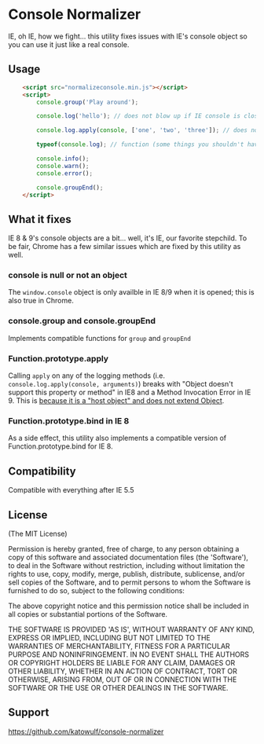 Console Normalizer
==================

IE, oh IE, how we fight... this utility fixes issues with IE&#39;s console object so you can use it just like a real console.

Usage
-----

```html
    <script src="normalizeconsole.min.js"></script>
    <script>
        console.group('Play around');

        console.log('hello'); // does not blow up if IE console is closed

        console.log.apply(console, ['one', 'two', 'three']); // does not cause an Invocation error

        typeof(console.log); // function (some things you shouldn't have to say...)

        console.info();
        console.warn();
        console.error();

        console.groupEnd();
    </script>
```

What it fixes
-------------

IE 8 & 9's console objects are a bit... well, it's IE, our favorite stepchild. To be fair, Chrome has a few similar issues which are fixed by this utility as well.

### console is null or not an object

The `window.console` object is only availble in IE 8/9 when it is opened; this is also true in Chrome.

### console.group and console.groupEnd

Implements compatible functions for `group` and `groupEnd`

### Function.prototype.apply

Calling `apply` on any of the logging methods (i.e. `console.log.apply(console, arguments)`) breaks with "Object doesn't support this property or method" in IE8  and a Method Invocation Error in IE 9. This is [because it is a "host object" and does not extend Object](http://stackoverflow.com/questions/5538972/console-log-apply-not-working-in-ie9).

### Function.prototype.bind in IE 8

As a side effect, this utility also implements a compatible version of Function.prototype.bind for IE 8.

Compatibility
-------------

Compatible with everything after IE 5.5

License
-------
(The MIT License)

Permission is hereby granted, free of charge, to any person obtaining a copy of this software and associated documentation files (the 'Software'), to deal in the Software without restriction, including without limitation the rights to use, copy, modify, merge, publish, distribute, sublicense, and/or sell copies of the Software, and to permit persons to whom the Software is furnished to do so, subject to the following conditions:

The above copyright notice and this permission notice shall be included in all copies or substantial portions of the Software.

THE SOFTWARE IS PROVIDED 'AS IS', WITHOUT WARRANTY OF ANY KIND, EXPRESS OR IMPLIED, INCLUDING BUT NOT LIMITED TO THE WARRANTIES OF MERCHANTABILITY, FITNESS FOR A PARTICULAR PURPOSE AND NONINFRINGEMENT. IN NO EVENT SHALL THE AUTHORS OR COPYRIGHT HOLDERS BE LIABLE FOR ANY CLAIM, DAMAGES OR OTHER LIABILITY, WHETHER IN AN ACTION OF CONTRACT, TORT OR OTHERWISE, ARISING FROM, OUT OF OR IN CONNECTION WITH THE SOFTWARE OR THE USE OR OTHER DEALINGS IN THE SOFTWARE.

Support
-------

https://github.com/katowulf/console-normalizer